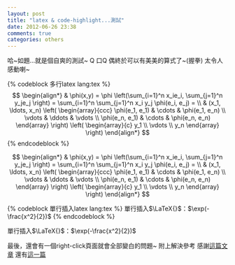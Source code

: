 ```yaml
---
layout: post
title: "latex & code-highlight...測試"
date: 2012-06-26 23:38
comments: true
categories: others
---
```


哈~如題…就是個自爽的測試~ Q 口Q 偶終於可以有美美的算式了~(握拳) 太令人感動喇~


<!-- more -->

{% codeblock 多行latex lang:tex %}
$$
\begin{align*}
  & \phi(x,y) = \phi \left(\sum_{i=1}^n x_ie_i, \sum_{j=1}^n y_je_j \right)
  = \sum_{i=1}^n \sum_{j=1}^n x_i y_j \phi(e_i, e_j) = \\
  & (x_1, \ldots, x_n) \left( \begin{array}{ccc}
      \phi(e_1, e_1) & \cdots & \phi(e_1, e_n) \\
      \vdots & \ddots & \vdots \\
      \phi(e_n, e_1) & \cdots & \phi(e_n, e_n)
    \end{array} \right)
  \left( \begin{array}{c}
      y_1 \\
      \vdots \\
      y_n
    \end{array} \right)
\end{align*}
$$
{% endcodeblock %}

$$
\begin{align*}
  & \phi(x,y) = \phi \left(\sum_{i=1}^n x_ie_i, \sum_{j=1}^n y_je_j \right)
  = \sum_{i=1}^n \sum_{j=1}^n x_i y_j \phi(e_i, e_j) = \\
  & (x_1, \ldots, x_n) \left( \begin{array}{ccc}
      \phi(e_1, e_1) & \cdots & \phi(e_1, e_n) \\
      \vdots & \ddots & \vdots \\
      \phi(e_n, e_1) & \cdots & \phi(e_n, e_n)
    \end{array} \right)
  \left( \begin{array}{c}
      y_1 \\
      \vdots \\
      y_n
    \end{array} \right)
\end{align*}
$$

{% codeblock 單行插入latex lang:tex %}
單行插入$\LaTeX{}$：$\exp(-\frac{x^2}{2})$
{% endcodeblock %}

單行插入$\LaTeX{}$：$\exp(-\frac{x^2}{2})$


最後，還會有一個right-click頁面就會全部變白的問題~ 附上解決參考
感謝[這篇文章](http://chen.yanping.me/cn/blog/2012/03/10/octopress-with-latex/)
還有[這一篇](http://steshaw.org/blog/2012/02/09/hello-mathjax/)

